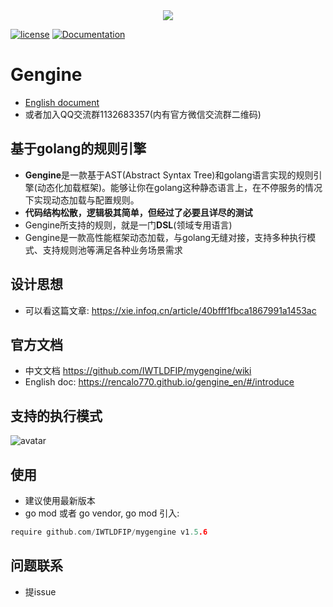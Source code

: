 <div align="center">
  <img src="gengine.png">
</div>

[![license](https://img.shields.io/badge/license-BSD-blue.svg)]()
[![Documentation](https://img.shields.io/badge/api-reference-blue.svg)](https://github.com/IWTLDFIP/mygengine/wiki)

# Gengine
- [English document](README.md)
- 或者加入QQ交流群1132683357(内有官方微信交流群二维码)

## 基于golang的规则引擎
- **Gengine**是一款基于AST(Abstract Syntax Tree)和golang语言实现的规则引擎(动态化加载框架)。能够让你在golang这种静态语言上，在不停服务的情况下实现动态加载与配置规则。
- **代码结构松散，逻辑极其简单，但经过了必要且详尽的测试**
- Gengine所支持的规则，就是一门**DSL**(领域专用语言)
- Gengine是一款高性能框架动态加载，与golang无缝对接，支持多种执行模式、支持规则池等满足各种业务场景需求

## 设计思想
- 可以看这篇文章: https://xie.infoq.cn/article/40bfff1fbca1867991a1453ac

## 官方文档
- 中文文档 https://github.com/IWTLDFIP/mygengine/wiki
- English doc: https://rencalo770.github.io/gengine_en/#/introduce

## 支持的执行模式
 ![avatar](exe_model.jpg)

## 使用
- 建议使用最新版本
- go mod 或者 go vendor, go mod 引入:
```go
require github.com/IWTLDFIP/mygengine v1.5.6
```

## 问题联系
- 提issue
